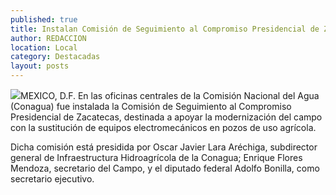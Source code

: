 ```yaml
---
published: true
title: Instalan Comisión de Seguimiento al Compromiso Presidencial de Zacatecas
author: REDACCION
location: Local
category: Destacadas
layout: posts
---
```


![](http://i.imgur.com/APScxtBm.jpg)MEXICO, D.F. En las oficinas centrales de la Comisión Nacional del Agua (Conagua) fue instalada la Comisión de Seguimiento al Compromiso Presidencial de Zacatecas, destinada a apoyar la modernización del campo con la sustitución de equipos electromecánicos en pozos de uso agrícola.

Dicha comisión está presidida por Oscar Javier Lara Aréchiga, subdirector general de Infraestructura Hidroagrícola de la Conagua; Enrique Flores Mendoza, secretario del Campo, y el diputado federal Adolfo Bonilla, como secretario ejecutivo.
